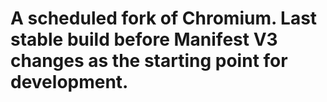 # A scheduled fork of Chromium. Last stable build before Manifest V3 changes as the starting point for development.


